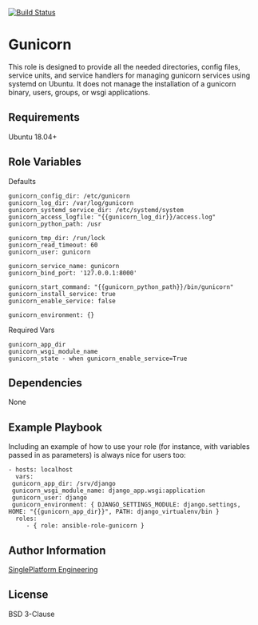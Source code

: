[![Build Status](https://travis-ci.org/singleplatform-eng/ansible-role-gunicorn-service.svg?branch=master)](https://travis-ci.org/singleplatform-eng/ansible-role-gunicorn-service)

Gunicorn
=========

This role is designed to provide all the needed directories, config files, service units, and service handlers for managing gunicorn services using systemd on Ubuntu. It does not manage the installation of a gunicorn binary, users, groups, or wsgi applications.


Requirements 
------------

Ubuntu 18.04+


Role Variables
--------------
Defaults
```
gunicorn_config_dir: /etc/gunicorn
gunicorn_log_dir: /var/log/gunicorn
gunicorn_systemd_service_dir: /etc/systemd/system
gunicorn_access_logfile: "{{gunicorn_log_dir}}/access.log"
gunicorn_python_path: /usr

gunicorn_tmp_dir: /run/lock
gunicorn_read_timeout: 60
gunicorn_user: gunicorn

gunicorn_service_name: gunicorn
gunicorn_bind_port: '127.0.0.1:8000'

gunicorn_start_command: "{{gunicorn_python_path}}/bin/gunicorn"
gunicorn_install_service: true
gunicorn_enable_service: false

gunicorn_environment: {}
```
Required Vars
```
gunicorn_app_dir
gunicorn_wsgi_module_name
gunicorn_state - when gunicorn_enable_service=True
```

Dependencies
------------

None

Example Playbook
----------------

Including an example of how to use your role (for instance, with variables passed in as parameters) is always nice for users too:

    - hosts: localhost
      vars:
	 gunicorn_app_dir: /srv/django
	 gunicorn_wsgi_module_name: django_app.wsgi:application
	 gunicorn_user: django
	 gunicorn_environment: { DJANGO_SETTINGS_MODULE: django.settings, HOME: "{{gunicorn_app_dir}}", PATH: django_virtualenv/bin }
      roles:
         - { role: ansible-role-gunicorn }

Author Information
------------------

[SinglePlatform Engineering](http://engineering.singleplatform.com/)

License
-------

BSD 3-Clause
